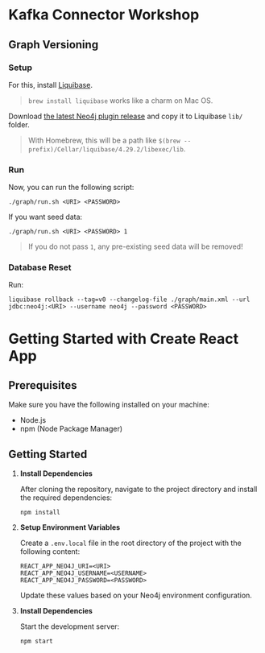 # Kafka Connector Workshop

## Graph Versioning

### Setup

For this, install [Liquibase](https://www.liquibase.com/download).

> `brew install liquibase` works like a charm on Mac OS.

Download [the latest Neo4j plugin release](https://github.com/liquibase/liquibase-neo4j/releases/download/v4.29.2/liquibase-neo4j-4.29.2-full.jar) and copy it to Liquibase `lib/` folder.

> With Homebrew, this will be a path like `$(brew --prefix)/Cellar/liquibase/4.29.2/libexec/lib`.

### Run

Now, you can run the following script:

```
./graph/run.sh <URI> <PASSWORD>
```

If you want seed data:

```
./graph/run.sh <URI> <PASSWORD> 1
```

> If you do not pass `1`, any pre-existing seed data will be removed!

### Database Reset

Run:

```
liquibase rollback --tag=v0 --changelog-file ./graph/main.xml --url jdbc:neo4j:<URI> --username neo4j --password <PASSWORD>
```

# Getting Started with Create React App

## Prerequisites

Make sure you have the following installed on your machine:

- Node.js
- npm (Node Package Manager)

## Getting Started

1. **Install Dependencies**

   After cloning the repository, navigate to the project directory and install the required dependencies:

   ```shell
   npm install

2. **Setup Environment Variables**

   Create a `.env.local` file in the root directory of the project with the following content:

   ```
   REACT_APP_NEO4J_URI=<URI>
   REACT_APP_NEO4J_USERNAME=<USERNAME>
   REACT_APP_NEO4J_PASSWORD=<PASSWORD>
   ```
   Update these values based on your Neo4j environment configuration.

3. **Install Dependencies**

   Start the development server:

   ```shell
   npm start
